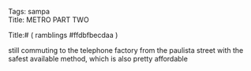 Tags: sampa  
Title: METRO PART TWO  
  
Title:# ( ramblings #ffdbfbecdaa )  
  
still commuting to the telephone factory from the paulista street with the safest available method, which is also pretty affordable  
